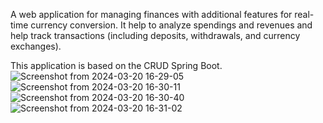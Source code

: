 A web application for managing finances  with additional features for real-time
currency conversion.
It help to analyze spendings and revenues and help track transactions 
(including deposits, withdrawals, and currency exchanges).

 This application is based on the CRUD Spring Boot.
![Screenshot from 2024-03-20 16-29-05](https://github.com/w4kened/FinanceTracker24/assets/46037103/2e684f12-1c38-462a-803f-461313eb5c81)
![Screenshot from 2024-03-20 16-30-11](https://github.com/w4kened/FinanceTracker24/assets/46037103/a507d0bd-d6cc-4c9c-9bab-ceed8104c49d)
![Screenshot from 2024-03-20 16-30-40](https://github.com/w4kened/FinanceTracker24/assets/46037103/c2cd013e-bd06-4cc9-9acd-6ba6bceba42e)
![Screenshot from 2024-03-20 16-31-02](https://github.com/w4kened/FinanceTracker24/assets/46037103/f319cd98-4b00-4624-820c-594fffd78825)
